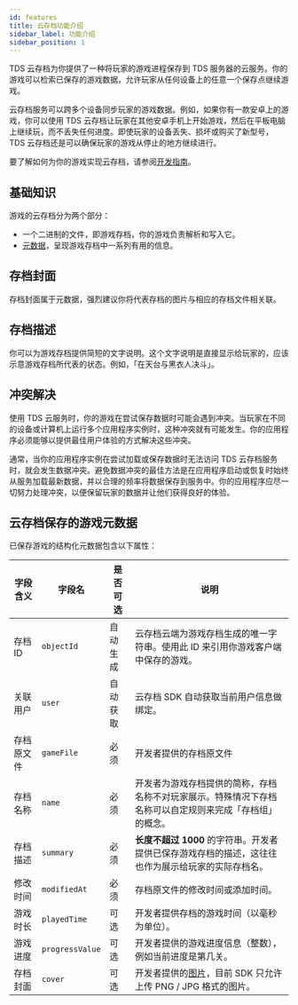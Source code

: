 ```yaml
---
id: features
title: 云存档功能介绍
sidebar_label: 功能介绍
sidebar_position: 1
---
```


TDS 云存档为你提供了一种将玩家的游戏进程保存到 TDS 服务器的云服务。你的游戏可以检索已保存的游戏数据，允许玩家从任何设备上的任意一个保存点继续游戏。

云存档服务可以跨多个设备同步玩家的游戏数据。例如，如果你有一款安卓上的游戏，你可以使用 TDS 云存档让玩家在其他安卓手机上开始游戏，然后在平板电脑上继续玩，而不丢失任何进度。即使玩家的设备丢失、损坏或购买了新型号，TDS 云存档还是可以确保玩家的游戏从停止的地方继续进行。

要了解如何为你的游戏实现云存档，请参阅[开发指南](/sdk/gamesaves/guide/)。

## 基础知识

游戏的云存档分为两个部分：

- 一个二进制的文件，即游戏存档，你的游戏负责解析和写入它。
- [元数据](/sdk/gamesaves/features#云存档保存的游戏元数据)，呈现游戏存档中一系列有用的信息。

## 存档封面

存档封面属于元数据，强烈建议你将代表存档的图片与相应的存档文件相关联。

## 存档描述

你可以为游戏存档提供简短的文字说明。这个文字说明是直接显示给玩家的，应该示意游戏存档所代表的状态。例如，「在天台与黑衣人决斗」。

## 冲突解决

使用 TDS 云服务时，你的游戏在尝试保存数据时可能会遇到冲突。当玩家在不同的设备或计算机上运行多个应用程序实例时，这种冲突就有可能发生。你的应用程序必须能够以提供最佳用户体验的方式解决这些冲突。

通常，当你的应用程序实例在尝试加载或保存数据时无法访问 TDS 云存档服务时，就会发生数据冲突。避免数据冲突的最佳方法是在应用程序启动或恢复时始终从服务加载最新数据，并以合理的频率将数据保存到服务中。你的应用程序应尽一切努力处理冲突，以便保留玩家的数据并让他们获得良好的体验。

## 云存档保存的游戏元数据

已保存游戏的结构化元数据包含以下属性：

字段含义 | 字段名 | 是否可选 | 说明
--- | --- | --- | ---
存档 ID | `objectId` | 自动生成 | 云存档云端为游戏存档生成的唯一字符串。使用此 ID 来引用你游戏客户端中保存的游戏。
关联用户 | `user` | 自动获取 | 云存档 SDK 自动获取当前用户信息做绑定。
存档原文件 | `gameFile` | 必须 | 开发者提供的存档原文件
存档名称 | `name` | 必须 | 开发者为游戏存档提供的简称，存档名称不对玩家展示。特殊情况下存档名称可以自定规则来完成「存档组」的概念。
存档描述 | `summary` | 必须 | **长度不超过 1000** 的字符串。开发者提供已保存游戏存档的描述，这往往也作为展示给玩家的实际存档名。
修改时间 | `modifiedAt` | 必须 | 存档原文件的修改时间或添加时间。
游戏时长 | `playedTime` | 可选 | 开发者提供存档的游戏时间（以毫秒为单位）。
游戏进度 | `progressValue` | 可选 | 开发者提供的游戏进度信息（整数），例如当前进度是第几关。
存档封面 | `cover` | 可选 | 开发者提供的[图片](/sdk/gamesaves/features#存档封面)，目前 SDK 只允许上传 PNG / JPG 格式的图片。
